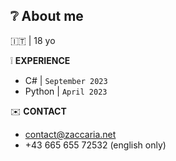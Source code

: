 
 ## :grey_question: About me
:it: | 18 yo

:grey_exclamation: **EXPERIENCE**
- C# | `September 2023`
- Python | `April 2023`


:envelope: **CONTACT**

+ contact@zaccaria.net
+ +43 665 655 72532 (english only)
